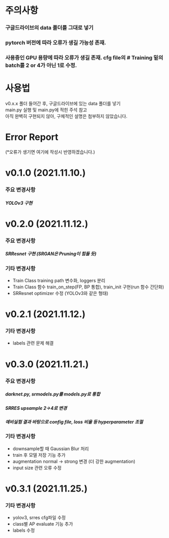 # 주의사항
### 구글드라이브의 data 폴더를 그대로 넣기
### pytorch 버전에 따라 오류가 생길 가능성 존재.  
### 사용중인 GPU 용량에 따라 오류가 생길 존재. cfg file의 # Training 밑의 batch를 2 or 4가 아닌 1로 수정.

# 사용법
v0.x.x 폴더 들어간 후, 구글드라이브에 있는 data 폴더를 넣기  
main.py 실행 및 main.py에 적힌 주석 참고  
아직 완벽히 구현되지 않아, 구체적인 설명은 첨부하지 않았습니다. 

# Error Report
(*오류가 생기면 여기에 작성시 반영하겠습니다.)

# v0.1.0 (2021.11.10.)  
### 주요 변경사항
##### YOLOv3 구현

# v0.2.0 (2021.11.12.)  
### 주요 변경사항
##### SRResnet 구현 (SRGAN은 Pruning이 힘들 듯)
### 기타 변경사항
+ Train Class training path 변수화, loggers 분리  
+ Train Class 함수 train_on_step(FP, BP 통합), train_init 구현(run 함수 간단화)  
+ SRResnet optimizer 수정 (YOLOv3와 같은 형태)

# v0.2.1 (2021.11.12.)  
### 기타 변경사항
+ labels 관련 문제 해결

# v0.3.0 (2021.11.21.)  
### 주요 변경사항
##### darknet.py, srmodels.py를 models.py로 통합  
##### SRRES upsample 2->4로 변경  
##### 예비실험 결과 바탕으로 config file, loss 비율 등 hyperparameter 조절
### 기타 변경사항
+ downsample할 때 Gaussian Blur 처리  
+ train 후 모델 저장 기능 추가  
+ augmentation normal -> strong 변경 (더 강한 augmentation)  
+ input size 관련 오류 수정  

# v0.3.1 (2021.11.25.)
### 기타 변경사항
+ yolov3, srres cfg파일 수정  
+ class별 AP evaluate 기능 추가  
+ labels 수정
